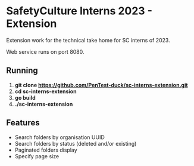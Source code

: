 # SafetyCulture Interns 2023 - Extension

Extension work for the technical take home for SC interns of 2023.

Web service runs on port 8080.

## Running
1. **git clone https://github.com/PenTest-duck/sc-interns-extension.git**
2. **cd sc-interns-extension**
3. **go build**
4. **./sc-interns-extension**

## Features

- Search folders by organisation UUID
- Search folders by status (deleted and/or existing)
- Paginated folders display
- Specify page size
